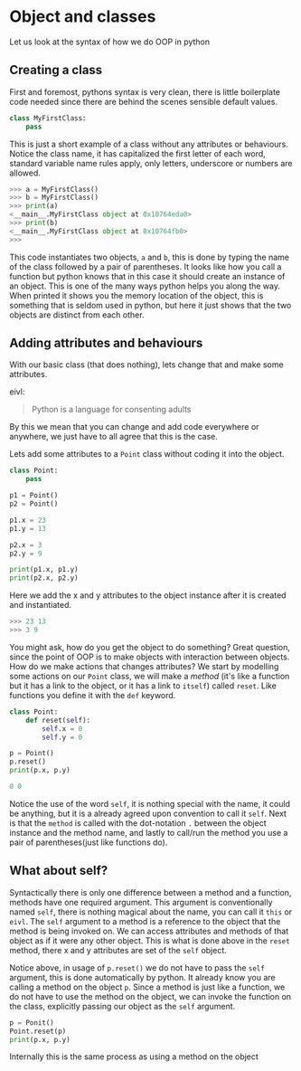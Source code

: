 # Object and classes
Let us look at the syntax of how we do OOP in python

## Creating a class
First and foremost, pythons syntax is very clean, there is little boilerplate code needed since there are behind the scenes sensible default values.

```python
class MyFirstClass:
    pass
```
This is just a short example of a class without any attributes or behaviours. Notice the class name, it has capitalized the first letter of each word, standard variable name rules apply, only letters, underscore or numbers are allowed. 

```python
>>> a = MyFirstClass()
>>> b = MyFirstClass()
>>> print(a)
<__main__.MyFirstClass object at 0x10764eda0>
>>> print(b)
<__main__.MyFirstClass object at 0x10764fb0>
>>>
```
This code instantiates two objects, `a` and `b`, this is done by typing the name of the class followed by a pair of parentheses. It looks like how you call a function but python knows that in this case it should create an instance of an object. This is one of the many ways python helps you along the way. When printed it shows you the memory location of the object, this is something that is seldom used in python, but here it just shows that the two objects are distinct from each other.

## Adding attributes and behaviours
With our basic class (that does nothing), lets change that and make some attributes.

eivl:
> Python is a language for consenting adults

By this we mean that you can change and add code everywhere or anywhere, we just have to all agree that this is the case.

Lets add some attributes to a `Point` class without coding it into the object.
```python
class Point:
    pass

p1 = Point()
p2 = Point()

p1.x = 23
p1.y = 13

p2.x = 3
p2.y = 9

print(p1.x, p1.y)
print(p2.x, p2.y)
```
Here we add the x and y attributes to the object instance after it is created and instantiated.
```python
>>> 23 13
>>> 3 9
```

You might ask, how do you get the object to do something?
Great question, since the point of OOP is to make objects with interaction between objects. How do we make actions that changes attributes? 
We start by modelling some actions on our `Point` class, we will make a *method* (it's like a function but it has a link to the object, or it has a link to `itself`) called `reset`. Like functions you define it with the `def` keyword.

```python
class Point:
    def reset(self):
        self.x = 0
        self.y = 0

p = Point()
p.reset()
print(p.x, p.y)
```
```python
0 0
```
Notice the use of the word `self`, it is nothing special with the name, it could be anything, but it is a already agreed upon convention to call it `self`. Next is that the `method` is called with the dot-notation `.` between the object instance and the method name, and lastly to call/run the method you use a pair of parentheses(just like functions do).

## What about self?
Syntactically there is only one difference between a method and a function, methods have one required argument. This argument is conventionally named `self`, there is nothing magical about the name, you can call it `this` or `eivl`.
The `self` argument to a method is a reference to the object that the method is being invoked on. We can access attributes and methods of that object as if it were any other object. This is what is done above in the `reset` method, there x and y attributes are set of the `self` object.

Notice above, in usage of `p.reset()` we do not have to pass the `self` argument, this is done automatically by python. It already know you are calling a method on the object `p`.
Since a method is just like a function, we do not have to use the method on the object, we can invoke the function on the class, explicitly passing our object as the `self` argument.

```python
p = Ponit()
Point.reset(p)
print(p.x, p.y)
```

Internally this is the same process as using a method on the object